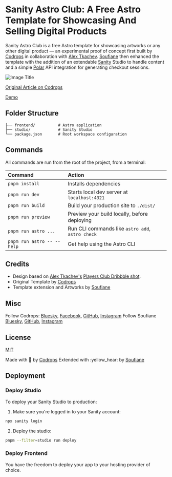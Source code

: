 # Sanity Astro Club: A Free Astro Template for Showcasing And Selling Digital Products

Sanity Astro Club is a free Astro template for showcasing artworks or any other digital product — an experimental proof of concept first built by [Codrops](https://www.codrops.com) in collaboration with [Alex Tkachev](https://alextkachev.com/).
[Soufiane](https://soufianee.com) then enhanced the template with the addition of an extendable [Sanity](https://sanity.io/) Studio to handle content and a simple [Polar](https://polar.sh/) API integration for generating checkout sessions.

![Image Title](https://tympanus.net/codrops/wp-content/uploads/2025/02/PlayersClub_Template_featured.png)

[Original Article on Codrops](https://tympanus.net/codrops/?p=86632)

[Demo](https://sanity-astro-club.netlify.app/)

## Folder Structure

```plaintext
├── frontend/          # Astro application
├── studio/            # Sanity Studio
└── package.json       # Root workspace configuration
```

## Commands

All commands are run from the root of the project, from a terminal:

| Command                    | Action                                           |
| :------------------------- | :----------------------------------------------- |
| `pnpm install`             | Installs dependencies                            |
| `pnpm run dev`             | Starts local dev server at `localhost:4321`      |
| `pnpm run build`           | Build your production site to `./dist/`          |
| `pnpm run preview`         | Preview your build locally, before deploying     |
| `pnpm run astro ...`       | Run CLI commands like `astro add`, `astro check` |
| `pnpm run astro -- --help` | Get help using the Astro CLI                     |

## Credits

- Design based on [Alex Tkachev's](https://alextkachev.com/) [Players Club Dribbble shot](https://dribbble.com/shots/25156320-Players-Club-UI-Animation).
- Original Template by [Codrops](https://codrops.com)
- Template extension and Artworks by [Soufiane](https://soufianee.com)

## Misc

Follow Codrops: [Bluesky](https://bsky.app/profile/codrops.bsky.social), [Facebook](http://www.facebook.com/codrops), [GitHub](https://github.com/codrops), [Instagram](https://www.instagram.com/codropsss/)
Follow Soufiane [Bluesky](https://bsky.app/profile/soufianee.com), [GitHub](https://github.com/jazsouf), [Instagram](https://www.instagram.com/snfejzl/)

## License

[MIT](LICENSE)

Made with :blue_heart: by [Codrops](https://www.codrops.com)
Extended with :yellow_hear: by [Soufiane](https://soufianee.com)

## Deployment

### Deploy Studio

To deploy your Sanity Studio to production:

1. Make sure you're logged in to your Sanity account:

```bash
npx sanity login
```

2. Deploy the studio:

```bash
pnpm --filter=studio run deploy
```

### Deploy Frontend

You have the freedom to deploy your app to your hosting provider of choice.
